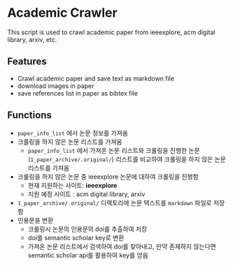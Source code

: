 # Academic Crawler

This script is used to crawl academic paper from ieeexplore, acm digital library, arxiv, etc.

## Features 

- Crawl academic paper and save text as markdown file
- download images in paper
- save references list in paper as bibtex file



## Functions

- `paper_info_list` 에서 논문 정보를 가져옴
- 크롤링을 하지 않은 논문 리스트를 가져옴
    - `paper_info_list` 에서 가져온 논문 리스트와 크롤링을 진행한 논문(`1_paper_archive/.original/`) 리스트를 비교하여 크롤링을 하지 않은 논문 리스트를 가져옴
- 크롤링을 하지 않은 논문 중 ieeexplore 논문에 대하여 크롤링을 진행함
    - 현재 지원하는 사이트: **ieeexplore**
    - 지원 예정 사이트 : acm digital library, arxiv
- `1_paper_archive/.original/` 디렉토리에 논문 텍스트를 `markdown` 파일로 저장함 
- 인용문을 변환
    - 크롤링시 논문의 인용문의 doi를 추출하여 저장
    - doi를 semantic scholar key로 변환
    - 가져온 논문 리스트에서 검색하여 doi를 찾아내고, 만약 존재하지 않는다면 semantic scholar api를 활용하여 key를 얻음




